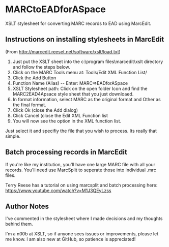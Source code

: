 # MARCtoEADforASpace
XSLT stylesheet for converting MARC records to EAD using MarcEdit.

## Instructions on installing stylesheets in MarcEdit

(From http://marcedit.reeset.net/software/xslt/load.txt)

1. Just put the XSLT sheet into the c:\program files\marcedit\xslt directory and follow the steps below.
2. Click on the MARC Tools menu at: Tools/Edit XML Function List/
3. Click the Add Button
4. Function Name (Alias) -- Enter: MARC=>EADforASpace
5. XSLT Stylesheet path: Click on the open folder Icon and find the MARC2EAD4Apsace style sheet that you just downloaed.
6. In format information, select MARC as the original format and Other as the final format.
7. Click Ok (close the Add dialog)
8. Click Cancel (close the Edit XML Function list
9. You will now see the option in the XML function list.

Just select it and specifiy the file that you wish to process.  Its really that simple.

## Batch processing records in MarcEdit

If you're like my institution, you'll have one large MARC file with all your records.  You'll need use MarcSplit to seperate those into individual .mrc files.

Terry Reese has a tutorial on using marcsplit and batch processing here: https://www.youtube.com/watch?v=M1J3QEyLzss

## Author Notes
I've commented in the stylesheet where I made decisions and my thoughts behind them.  

I'm a n00b at XSLT, so if anyone sees issues or improvements, please let me know.  I am also new at GitHub, so patience is appreciated!
